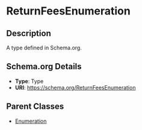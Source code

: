 # ReturnFeesEnumeration

## Description
A type defined in Schema.org.

## Schema.org Details
- **Type**: Type
- **URI**: https://schema.org/ReturnFeesEnumeration

## Parent Classes
- [Enumeration](../Enumeration.md)

